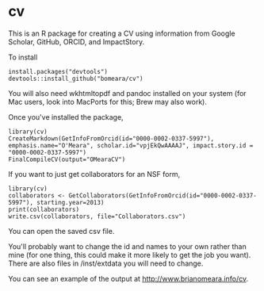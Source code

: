 # cv
This is an R package for creating a CV using information from Google Scholar, GitHub, ORCID, and ImpactStory.

To install

```
install.packages("devtools")
devtools::install_github("bomeara/cv")
```

You will also need wkhtmltopdf and pandoc installed on your system (for Mac users, look into MacPorts for this; Brew may also work).

Once you've installed the package,

```
library(cv)
CreateMarkdown(GetInfoFromOrcid(id="0000-0002-0337-5997"), emphasis.name="O'Meara", scholar.id="vpjEkQwAAAAJ", impact.story.id = "0000-0002-0337-5997")
FinalCompileCV(output="OMearaCV")
```

If you want to just get collaborators for an NSF form,

```
library(cv)
collaborators <- GetCollaborators(GetInfoFromOrcid(id="0000-0002-0337-5997"), starting.year=2013)
print(collaborators)
write.csv(collaborators, file="Collaborators.csv")
```

You can open the saved csv file.

You'll probably want to change the id and names to your own rather than mine (for one thing, this could make it more likely to get the job you want). There are also files in /inst/extdata you will need to change.

You can see an example of the output at http://www.brianomeara.info/cv.
